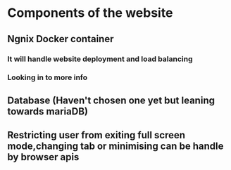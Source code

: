 # Components of the website

## Ngnix Docker container
### It will handle website deployment and load balancing 

### Looking in to more info

## Database (Haven't chosen one yet but leaning towards mariaDB)

## Restricting user from exiting full screen mode,changing tab or minimising can be handle by browser apis
